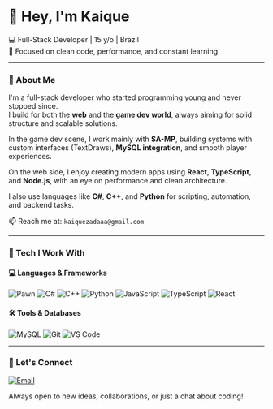 # 👋 Hey, I'm Kaique

💻 Full-Stack Developer | 15 y/o | Brazil  
🎯 Focused on clean code, performance, and constant learning

---

### 🧠 About Me

I'm a full-stack developer who started programming young and never stopped since.  
I build for both the **web** and the **game dev world**, always aiming for solid structure and scalable solutions.

In the game dev scene, I work mainly with **SA-MP**, building systems with custom interfaces (TextDraws), **MySQL integration**, and smooth player experiences.

On the web side, I enjoy creating modern apps using **React**, **TypeScript**, and **Node.js**, with an eye on performance and clean architecture.

I also use languages like **C#**, **C++**, and **Python** for scripting, automation, and backend tasks.

📫 Reach me at: `kaiquezadaaa@gmail.com`

---

### 🧰 Tech I Work With

#### 💻 Languages & Frameworks
![Pawn](https://img.shields.io/badge/-Pawn-DB7100?style=flat)
![C#](https://img.shields.io/badge/-C%23-239120?style=flat&logo=csharp&logoColor=white)
![C++](https://img.shields.io/badge/-C++-00599C?style=flat&logo=c%2B%2B&logoColor=white)
![Python](https://img.shields.io/badge/-Python-3776AB?style=flat&logo=python&logoColor=white)
![JavaScript](https://img.shields.io/badge/-JavaScript-F7DF1E?style=flat&logo=javascript&logoColor=black)
![TypeScript](https://img.shields.io/badge/-TypeScript-007ACC?style=flat&logo=typescript&logoColor=white)
![React](https://img.shields.io/badge/-React-20232A?style=flat&logo=react&logoColor=61DAFB)

#### 🛠️ Tools & Databases
![MySQL](https://img.shields.io/badge/-MySQL-4479A1?style=flat&logo=mysql&logoColor=white)
![Git](https://img.shields.io/badge/-Git-F05032?style=flat&logo=git&logoColor=white)
![VS Code](https://img.shields.io/badge/-VSCode-007ACC?style=flat&logo=visualstudiocode&logoColor=white)

---

### 🤝 Let's Connect

[![Email](https://img.shields.io/badge/-kaiquezadaaa@gmail.com-333333?style=flat&logo=gmail&logoColor=white)](mailto:kaiquezadaaa@gmail.com)

Always open to new ideas, collaborations, or just a chat about coding!
